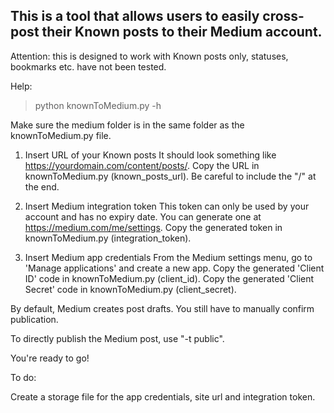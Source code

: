 ## This is a tool that allows users to easily cross-post their Known posts to their Medium account.

Attention: this is designed to work with Known posts only, statuses, bookmarks etc. have not been tested.

Help:
> python knownToMedium.py -h

Make sure the medium folder is in the same folder as the knownToMedium.py file.

1. Insert URL of your Known posts
  It should look something like https://yourdomain.com/content/posts/.
  Copy the URL in knownToMedium.py (known_posts_url). Be careful to include the "/" at the end.

2. Insert Medium integration token
  This token can only be used by your account and has no expiry date.
  You can generate one at https://medium.com/me/settings.
  Copy the generated token in knownToMedium.py (integration_token).

3. Insert Medium app credentials
  From the Medium settings menu, go to 'Manage applications' and create a new app.
  Copy the generated 'Client ID' code in knownToMedium.py (client_id).
  Copy the generated 'Client Secret' code in knownToMedium.py (client_secret).

By default, Medium creates post drafts. You still have to manually confirm publication.

To directly publish the Medium post, use "-t public".

You're ready to go!


To do:

Create a storage file for the app credentials, site url and integration token.

